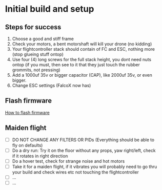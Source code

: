 # Initial build and setup

## Steps for success
1. Choose a good and stiff frame
2. Check your motors, a bent motorshaft will kill your drone (no kidding)
3. Your flightcontroller stack should contain of FC and ESC, nothing more (stop glueing stuff ontop)
4. Use four (4) long screws for the full stack height, you dont need nuts ontop (if you must, then see to it that they just touch the rubber grommits, not pressing)
5. Add a 1000uf 35v or bigger capacitor (CAP), like 2000uf 35v, or even bigger.
6. Change ESC settings (FalcoX now has)

## Flash firmware
[How to flash firmware](https://github.com/fl1wiki-mrteel/FlightOneWiki/blob/main/InitialSetup/FlashFirmware.md)

## Maiden flight
- [ ] DO NOT CHANGE ANY FILTERS OR PIDs (Everything should be able to fly on defaults)
- [ ] Do a dry run: Try it on the floor without any props, yaw right/left, check if it rotates in right direction
- [ ] Do a hover test, check for strange noise and hot motors
- [ ] Take it for a maiden flight, if it vibrates you will probably need to go thru your build and check wires etc not touching the flightcontroller
- [ ] ...
- [ ] ...
